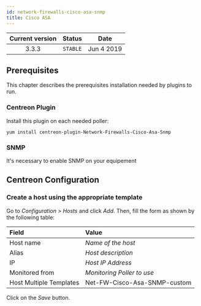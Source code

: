 ```yaml
---
id: network-firewalls-cisco-asa-snmp
title: Cisco ASA
---
```


| Current version | Status | Date |
| :-: | :-: | :-: |
| 3.3.3 | `STABLE` | Jun  4 2019 |

## Prerequisites

This chapter describes the prerequisites installation needed by plugins to run.

### Centreon Plugin

Install this plugin on each needed poller:

``` shell
yum install centreon-plugin-Network-Firewalls-Cisco-Asa-Snmp
```

### SNMP

It's necessary to enable SNMP on your equipement

## Centreon Configuration

### Create a host using the appropriate template

Go to *Configuration \> Hosts* and click *Add*. Then, fill the form as shown by the following table:

| Field                   | Value                        |
| :---------------------- | :--------------------------- |
| Host name               | *Name of the host*           |
| Alias                   | *Host description*           |
| IP                      | *Host IP Address*            |
| Monitored from          | *Monitoring Poller to use*   |
| Host Multiple Templates | Net-FW-Cisco-Asa-SNMP-custom |

Click on the *Save* button.

